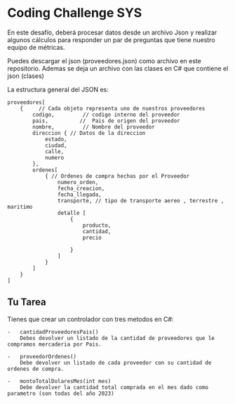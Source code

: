 
# Coding Challenge SYS

En este desafío, deberá procesar datos desde un archivo Json y realizar algunos cálculos para responder un par de preguntas que tiene nuestro equipo de métricas.


Puedes descargar el json (proveedores.json) como archivo en este repositorio.
Ademas se deja un archivo con las clases en C# que contiene el json (clases)

La estructura general del JSON  es:


```
proveedores[
    {     // Cada objeto representa uno de nuestros proveedores
        codigo,         // codigo interno del proveedor
        pais,          //  Pais de origen del proveedor
        nombre,         // Nombre del proveedor
        direccion { // Datos de la direccion
            estado,
            ciudad,
            calle,
            numero
        },         
        ordenes[
            { // Ordenes de compra hechas por el Proveedor
                numero_orden,
                fecha_creacion,
                fecha_llegada,
                transporte, // tipo de transporte aereo , terrestre , maritimo
                detalle [
                    {
                        producto,
                        cantidad,
                        precio

                    }
                ]
            }
        ]
    }
]
```


## Tu Tarea

Tienes que crear un controlador con tres metodos en C#:

    -   cantidadProveedoresPais() 
        Debes devolver un listado de la cantidad de proveedores que le compramos mercaderia por Pais.
        
    -   proveedorOrdenes()
        Debe devolver un listado de cada proveedor con su cantidad de ordenes de compra.
        
    -   montoTotalDolaresMes(int mes)
        Debe devolver la cantidad total comprada en el mes dado como parametro (son todas del año 2023)
